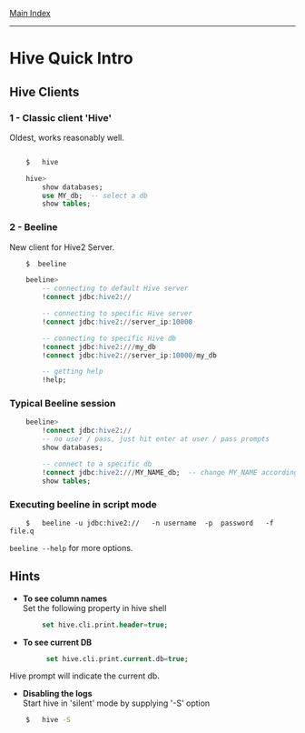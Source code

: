 <link rel='stylesheet' href='../assets/css/main.css'/>

[Main Index](../../README.md)

-----

# Hive Quick Intro

## Hive Clients
### 1 - Classic client 'Hive'
Oldest, works reasonably well.
```sql

    $   hive

    hive>
        show databases;
        use MY_db;  -- select a db
        show tables;

```


### 2 - Beeline
New client for Hive2 Server.

```sql
    $  beeline

    beeline>
        -- connecting to default Hive server
        !connect jdbc:hive2://

        -- connecting to specific Hive server
        !connect jdbc:hive2://server_ip:10000

        -- connecting to specific Hive db
        !connect jdbc:hive2:///my_db
        !connect jdbc:hive2://server_ip:10000/my_db

        -- getting help
        !help;
```

### Typical Beeline session
```sql
    beeline>
        !connect jdbc:hive2://
        -- no user / pass, just hit enter at user / pass prompts
        show databases;

        -- connect to a specific db
        !connect jdbc:hive2:///MY_NAME_db;  -- change MY_NAME accordingly
        show tables;

```

### Executing beeline in script mode

```
    $   beeline -u jdbc:hive2://   -n username  -p  password   -f  file.q
```

`beeline --help`  for more options.

## Hints
* **To see column names**  
Set the following property in hive shell
```sql
        set hive.cli.print.header=true;
```

* **To see current DB**  
```sql
         set hive.cli.print.current.db=true;
```
Hive prompt will indicate the current db.

*  **Disabling the logs**  
Start hive in 'silent' mode by supplying '-S' option
```bash
    $   hive -S
```
